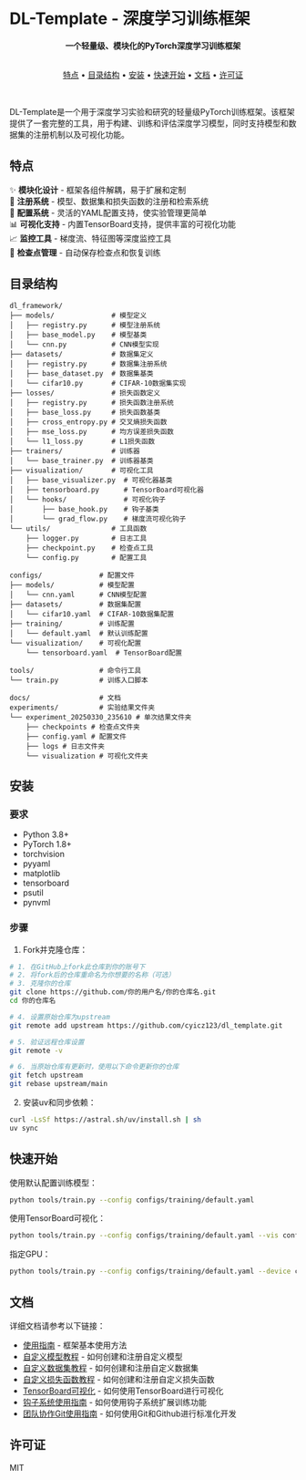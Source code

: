 # DL-Template - 深度学习训练框架

<div align="center">
  <strong>一个轻量级、模块化的PyTorch深度学习训练框架</strong>
  <br>
  <br>
</div>

<p align="center">
  <a href="#特点">特点</a> •
  <a href="#目录结构">目录结构</a> •
  <a href="#安装">安装</a> •
  <a href="#快速开始">快速开始</a> •
  <a href="#文档">文档</a> •
  <a href="#许可证">许可证</a>
</p>

<br>

DL-Template是一个用于深度学习实验和研究的轻量级PyTorch训练框架。该框架提供了一套完整的工具，用于构建、训练和评估深度学习模型，同时支持模型和数据集的注册机制以及可视化功能。

## 特点

✨ **模块化设计** - 框架各组件解耦，易于扩展和定制  
🔄 **注册系统** - 模型、数据集和损失函数的注册和检索系统  
📝 **配置系统** - 灵活的YAML配置支持，使实验管理更简单  
📊 **可视化支持** - 内置TensorBoard支持，提供丰富的可视化功能  
📈 **监控工具** - 梯度流、特征图等深度监控工具  
💾 **检查点管理** - 自动保存检查点和恢复训练  
<!-- ⏱️ **训练优化** - 支持早停和多种学习率调度策略   -->

## 目录结构

```
dl_framework/
├── models/              # 模型定义
│   ├── registry.py      # 模型注册系统
│   ├── base_model.py    # 模型基类
│   └── cnn.py           # CNN模型实现
├── datasets/            # 数据集定义
│   ├── registry.py      # 数据集注册系统
│   ├── base_dataset.py  # 数据集基类
│   └── cifar10.py       # CIFAR-10数据集实现
├── losses/              # 损失函数定义
│   ├── registry.py      # 损失函数注册系统
│   ├── base_loss.py     # 损失函数基类
│   ├── cross_entropy.py # 交叉熵损失函数
│   ├── mse_loss.py      # 均方误差损失函数
│   └── l1_loss.py       # L1损失函数
├── trainers/            # 训练器
│   └── base_trainer.py  # 训练器基类
├── visualization/       # 可视化工具
│   ├── base_visualizer.py  # 可视化器基类
│   ├── tensorboard.py      # TensorBoard可视化器
│   └── hooks/              # 可视化钩子
│       ├── base_hook.py    # 钩子基类
│       └── grad_flow.py    # 梯度流可视化钩子
└── utils/               # 工具函数
    ├── logger.py        # 日志工具
    ├── checkpoint.py    # 检查点工具
    └── config.py        # 配置工具

configs/              # 配置文件
├── models/           # 模型配置
│   └── cnn.yaml      # CNN模型配置
├── datasets/         # 数据集配置
│   └── cifar10.yaml  # CIFAR-10数据集配置
├── training/         # 训练配置
│   └── default.yaml  # 默认训练配置
└── visualization/    # 可视化配置
    └── tensorboard.yaml  # TensorBoard配置

tools/                # 命令行工具
└── train.py          # 训练入口脚本

docs/                 # 文档
experiments/          # 实验结果文件夹
└── experiment_20250330_235610 # 单次结果文件夹
    ├── checkpoints # 检查点文件夹
    ├── config.yaml # 配置文件
    ├── logs # 日志文件夹
    └── visualization # 可视化文件夹
```

## 安装

### 要求

- Python 3.8+
- PyTorch 1.8+
- torchvision
- pyyaml
- matplotlib
- tensorboard
- psutil
- pynvml

### 步骤

1. Fork并克隆仓库：

```bash
# 1. 在GitHub上fork此仓库到你的账号下
# 2. 将fork后的仓库重命名为你想要的名称（可选）
# 3. 克隆你的仓库
git clone https://github.com/你的用户名/你的仓库名.git
cd 你的仓库名

# 4. 设置原始仓库为upstream
git remote add upstream https://github.com/cyicz123/dl_template.git

# 5. 验证远程仓库设置
git remote -v

# 6. 当原始仓库有更新时，使用以下命令更新你的仓库
git fetch upstream
git rebase upstream/main
```

2. 安装uv和同步依赖：

```bash
curl -LsSf https://astral.sh/uv/install.sh | sh
uv sync
```

## 快速开始

使用默认配置训练模型：

```bash
python tools/train.py --config configs/training/default.yaml
```

使用TensorBoard可视化：

```bash
python tools/train.py --config configs/training/default.yaml --vis configs/visualization/tensorboard.yaml
```

指定GPU：

```bash
python tools/train.py --config configs/training/default.yaml --device cuda:0
```

## 文档

详细文档请参考以下链接：

- [使用指南](docs/usage_guide.md) - 框架基本使用方法
- [自定义模型教程](docs/custom_model.md) - 如何创建和注册自定义模型
- [自定义数据集教程](docs/custom_dataset.md) - 如何创建和注册自定义数据集
- [自定义损失函数教程](docs/losses.md) - 如何创建和注册自定义损失函数
- [TensorBoard可视化](docs/tensorboard_visualization.md) - 如何使用TensorBoard进行可视化
- [钩子系统使用指南](docs/hooks_usage.md) - 如何使用钩子系统扩展训练功能
- [团队协作Git使用指南](docs/github-team-workflow.md) - 如何使用Git和Github进行标准化开发

## 许可证

MIT
